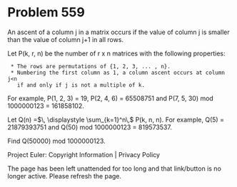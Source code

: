 #   Problem 559

   An ascent of a column j in a matrix occurs if the value of column j is
   smaller than the value of column j+1 in all rows.

   Let P(k, r, n) be the number of r x n matrices with the following
   properties:

     * The rows are permutations of {1, 2, 3, ... , n}.
     * Numbering the first column as 1, a column ascent occurs at column j<n
       if and only if j is not a multiple of k.

   For example, P(1, 2, 3) = 19, P(2, 4, 6) = 65508751 and P(7, 5, 30) mod
   1000000123 = 161858102.

   Let Q(n) =$\, \displaystyle \sum_{k=1}^n\,$ P(k, n, n).
   For example, Q(5) = 21879393751 and Q(50) mod 1000000123 = 819573537.

   Find Q(50000) mod 1000000123.

   Project Euler: Copyright Information | Privacy Policy

   The page has been left unattended for too long and that link/button is no
   longer active. Please refresh the page.
